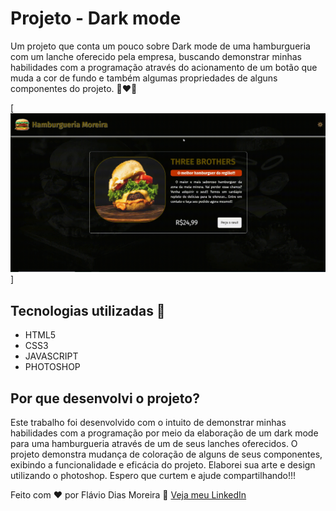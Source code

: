 # Projeto - Dark mode
Um projeto que conta um pouco sobre Dark mode de uma hamburgueria com um lanche oferecido pela empresa, buscando demonstrar minhas habilidades com a programação através do acionamento de um botão que muda a cor de fundo e também algumas propriedades de alguns componentes do projeto. 🚀❤🙌

[<img src="./animacao-tela-dark-mode.gif">]

## Tecnologias utilizadas 🚀
- HTML5
- CSS3
- JAVASCRIPT
- PHOTOSHOP

## Por que desenvolvi o projeto?
Este trabalho foi desenvolvido com o intuito de demonstrar minhas habilidades com a programação por meio da elaboração de um dark mode para uma hamburgueria através de um de seus lanches oferecidos. O projeto demonstra mudança de coloração de alguns de seus componentes, exibindo a funcionalidade e eficácia do projeto. Elaborei sua arte e design utilizando o photoshop. Espero que curtem e ajude compartilhando!!!

Feito com ❤ por Flávio Dias Moreira 👏 [Veja meu LinkedIn](https://www.linkedin.com/in/fl%C3%A1vio-dias-moreira-89102a218/)
